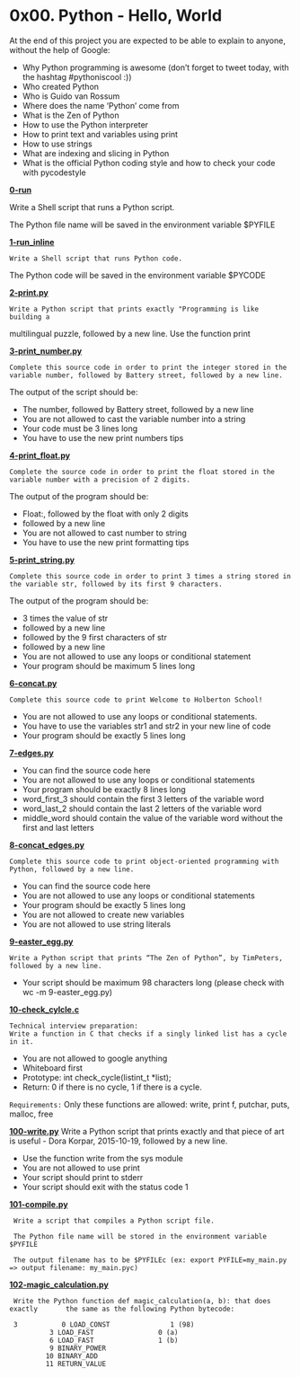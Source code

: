 # 0x00. Python - Hello, World

At the end of this project you are expected to be able to explain to anyone, without the help of Google:

* Why Python programming is awesome (don’t forget to tweet today, with the hashtag #pythoniscool :))
* Who created Python
* Who is Guido van Rossum
* Where does the name ‘Python’ come from
* What is the Zen of Python
* How to use the Python interpreter
* How to print text and variables using print
* How to use strings
* What are indexing and slicing in Python
* What is the official Python coding style and how to check your code with pycodestyle

**[0-run](./0-run)**

Write a Shell script that runs a Python script.

The Python file name will be saved in the environment variable $PYFILE

**[1-run_inline](./1-run_inline)**

    Write a Shell script that runs Python code.
The Python code will be saved in the environment variable $PYCODE

**[2-print.py](./2-print.py)**

    Write a Python script that prints exactly "Programming is like building a
multilingual puzzle, followed by a new line.
Use the function print

**[3-print_number.py](./3-print_number.py)**

    Complete this source code in order to print the integer stored in the variable number, followed by Battery street, followed by a new line.
The output of the script should be:
* The number, followed by Battery street, followed by a new line
* You are not allowed to cast the variable number into a string
* Your code must be 3 lines long
* You have to use the new print numbers tips

**[4-print_float.py](./4-print_float.py)**

    Complete the source code in order to print the float stored in the variable number with a precision of 2 digits.

The output of the program should be:
* Float:, followed by the float with only 2 digits
* followed by a new line
* You are not allowed to cast number to string
* You have to use the new print formatting tips

**[5-print_string.py](./5-print_string.py)**

    Complete this source code in order to print 3 times a string stored in the variable str, followed by its first 9 characters.
The output of the program should be:
* 3 times the value of str
* followed by a new line
* followed by the 9 first characters of str
* followed by a new line
* You are not allowed to use any loops or conditional statement
* Your program should be maximum 5 lines long

**[6-concat.py](./6-concat.py)**

    Complete this source code to print Welcome to Holberton School!
* You are not allowed to use any loops or conditional statements.
* You have to use the variables str1 and str2 in your new line of code
* Your program should be exactly 5 lines long

**[7-edges.py](./7-edges.py)**
* You can find the source code here
* You are not allowed to use any loops or conditional statements
* Your program should be exactly 8 lines long
* word_first_3 should contain the first 3 letters of the variable word
* word_last_2 should contain the last 2 letters of the variable word
* middle_word should contain the value of the variable word without the first and last letters

**[8-concat_edges.py](./8-concat_edges.py)**

    Complete this source code to print object-oriented programming with Python, followed by a new line.
* You can find the source code here
* You are not allowed to use any loops or conditional statements
* Your program should be exactly 5 lines long
* You are not allowed to create new variables
* You are not allowed to use string literals

**[9-easter_egg.py](./9-easter_egg.py)**

    Write a Python script that prints “The Zen of Python”, by TimPeters, followed by a new line.
* Your script should be maximum 98 characters long (please check with wc -m 9-easter_egg.py)

**[10-check_cylcle.c](./10-check_cycle.c)**

    Technical interview preparation:
    Write a function in C that checks if a singly linked list has a cycle in it.
* You are not allowed to google anything
* Whiteboard first
* Prototype: int check_cycle(listint_t *list);
* Return: 0 if there is no cycle, 1 if there is a cycle.

```Requirements:```
Only these functions are allowed: write, print
f, putchar, puts, malloc, free

**[100-write.py](./100-write.py)**
                                                                                   Write a Python script that prints exactly and that piece of art is useful -    Dora Korpar, 2015-10-19, followed by a new line.
* Use the function write from the sys module
* You are not allowed to use print
* Your script should print to stderr
* Your script should exit with the status code 1

**[101-compile.py](./101-compile.py)**

     Write a script that compiles a Python script file.

     The Python file name will be stored in the environment variable $PYFILE

     The output filename has to be $PYFILEc (ex: export PYFILE=my_main.py => output filename: my_main.pyc)

**[102-magic_calculation.py](./102-magic_calculation.py)**

     Write the Python function def magic_calculation(a, b): that does exactly       the same as the following Python bytecode:

     3           0 LOAD_CONST               1 (98)
              3 LOAD_FAST                0 (a)
              6 LOAD_FAST                1 (b)
              9 BINARY_POWER
             10 BINARY_ADD
             11 RETURN_VALUE

